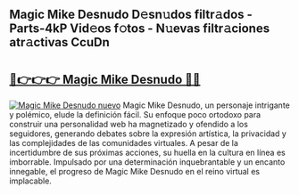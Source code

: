 ## Magic Mike Desnudo D𝚎sn𝚞dos filtr𝚊dos - Parts-4kP Vid𝚎os f𝚘tos - N𝚞evas filtr𝚊ciones atr𝚊ctivas CcuDn

# <h2><a href="http://mbc1ba.tromn.icu/?c=Magic+Mike+Desnudo">🔗👉👉👉 Magic Mike Desnudo 🔗🔗</a></h2>

[![Magic Mike Desnudo nuevo](https://i.imgur.com/pEAQMta.gif)](http://mbc1ba.tromn.icu/?c=Magic+Mike+Desnudo)
Magic Mike Desnudo, un personaje intrigante y polémico, elude la definición fácil. Su enfoque poco ortodoxo para construir una personalidad web ha magnetizado y ofendido a los seguidores, generando debates sobre la expresión artística, la privacidad y las complejidades de las comunidades virtuales. A pesar de la incertidumbre de sus próximas acciones, su huella en la cultura en línea es imborrable. Impulsado por una determinación inquebrantable y un encanto innegable, el progreso de Magic Mike Desnudo en el reino virtual es implacable.
